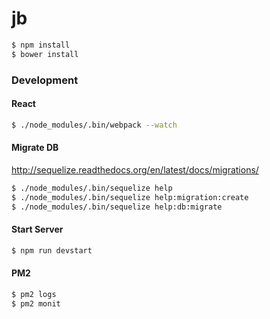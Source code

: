# jb

```bash
$ npm install
$ bower install
```

### Development

#### React

```bash
$ ./node_modules/.bin/webpack --watch
```

#### Migrate DB

http://sequelize.readthedocs.org/en/latest/docs/migrations/

```bash
$ ./node_modules/.bin/sequelize help
$ ./node_modules/.bin/sequelize help:migration:create
$ ./node_modules/.bin/sequelize help:db:migrate
```

#### Start Server

```bash
$ npm run devstart
```

#### PM2

```bash
$ pm2 logs
$ pm2 monit
```
